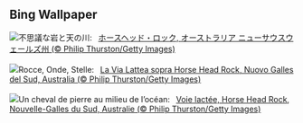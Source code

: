 ## Bing Wallpaper
![](https://www.bing.com/th?id=OHR.HorseheadRock_JA-JP9769020996_UHD.jpg&w=1000)不思議な岩と天の川:&nbsp;&ensp;[ホースヘッド・ロック, オーストラリア ニューサウスウェールズ州 (© Philip Thurston/Getty Images)](https://www.bing.com/th?id=OHR.HorseheadRock_JA-JP9769020996_UHD.jpg)
<br><br/>
![](https://www.bing.com/th?id=OHR.HorseheadRock_IT-IT0871929651_UHD.jpg&w=1000)Rocce, Onde, Stelle:&nbsp;&ensp;[La Via Lattea sopra Horse Head Rock, Nuovo Galles del Sud, Australia (© Philip Thurston/Getty Images)](https://www.bing.com/th?id=OHR.HorseheadRock_IT-IT0871929651_UHD.jpg)
<br><br/>
![](https://www.bing.com/th?id=OHR.HorseheadRock_FR-FR1124567196_UHD.jpg&w=1000)Un cheval de pierre au milieu de l’océan:&nbsp;&ensp;[Voie lactée, Horse Head Rock, Nouvelle-Galles du Sud, Australie (© Philip Thurston/Getty Images)](https://www.bing.com/th?id=OHR.HorseheadRock_FR-FR1124567196_UHD.jpg)
<br><br/>
